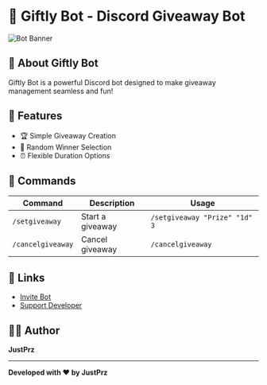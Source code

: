 # 🎉 Giftly Bot - Discord Giveaway Bot

![Bot Banner](https://media.discordapp.net/attachments/1110450689465778246/1253642785922662410/giveaway_banner.png)

## 🤖 About Giftly Bot

Giftly Bot is a powerful Discord bot designed to make giveaway management seamless and fun!

## 🌟 Features

- 🏆 Simple Giveaway Creation
- 🎲 Random Winner Selection
- ⏰ Flexible Duration Options

## 🤝 Commands

| Command | Description | Usage |
|---------|-------------|-------|
| `/setgiveaway` | Start a giveaway | `/setgiveaway "Prize" "1d" 3` |
| `/cancelgiveaway` | Cancel giveaway | `/cancelgiveaway` |

## 🔗 Links

- [Invite Bot](https://discord.com/oauth2/authorize?client_id=1331056024664150127&permissions=0&integration_type=0&scope=bot)
- [Support Developer](https://saweria.co/justprz)

## 👨‍💻 Author

**JustPrz**

---

**Developed with ❤️ by JustPrz**
